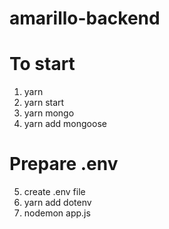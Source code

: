 # amarillo-backend

# To start

1. yarn
2. yarn start
3. yarn mongo
4. yarn add mongoose

# Prepare .env

5. create .env file
6. yarn add dotenv
7. nodemon app.js

